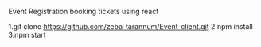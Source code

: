 Event Registration booking tickets using react

1.git clone https://github.com/zeba-tarannum/Event-client.git
2.npm install
3.npm start
